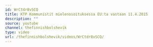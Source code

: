 ```yaml
---
id: WrCtdr8vSCQ
title: KTP Kommunistit mielenosoituksessa EU:ta vastaan 11.4.2015
description: ""
source: youtube
channel: thefinnishbolshevik
type: video
url: /thefinnishbolshevik/videos/WrCtdr8vSCQ/
---
```

